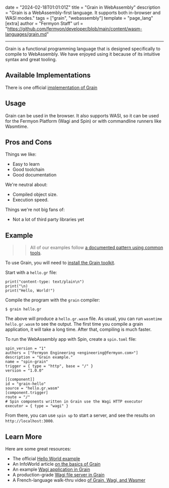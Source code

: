 date = "2024-02-18T01:01:01Z"
title = "Grain in WebAssembly"
description = "Grain is a WebAssembly-first language. It supports both in-browser and WASI modes."
tags = ["grain", "webassembly"]
template = "page_lang"
[extra]
author = "Fermyon Staff"
url = "https://github.com/fermyon/developer/blob/main/content/wasm-languages/grain.md"

---

Grain is a functional programming language that is designed specifically to compile to WebAssembly.
We have enjoyed using it because of its intuitive syntax and great tooling.

## Available Implementations

There is one official [implementation of Grain](https://grain-lang.org/)

## Usage

Grain can be used in the browser. It also supports WASI, so it can be used for the Fermyon Platform (Wagi and Spin) or with commandline runners like Wasmtime.

## Pros and Cons

Things we like:

- Easy to learn
- Good toolchain
- Good documentation

We're neutral about:

- Compiled object size.
- Execution speed.

Things we're not big fans of:

- Not a lot of third party libraries yet

## Example

>> All of our examples follow [a documented pattern using common tools](/wasm-languages/about-examples).

To use Grain, you will need to [install the Grain toolkit](https://grain-lang.org/docs/getting_grain).

Start with a `hello.gr` file:

```
print("content-type: text/plain\n")
print("\n)
print("Hello, World!")
```

Compile the program with the `grain` compiler:

```console
$ grain hello.gr
```

The above will produce a `hello.gr.wasm` file. As usual, you can run `wasmtime hello.gr.wasm` to see the output. The first time you compile a grain application, it will take a long time. After that, compiling is much faster.

To run the WebAssembly app with Spin, create a `spin.toml` file:

```
spin_version = "1"
authors = ["Fermyon Engineering <engineering@fermyon.com>"]
description = "Grain example."
name = "spin-grain"
trigger = { type = "http", base = "/" }
version = "1.0.0"

[[component]]
id = "grain-hello"
source = "hello.gr.wasm"
[component.trigger]
route = "/"
# Spin components written in Grain use the Wagi HTTP executor
executor = { type = "wagi" }
```

From there, you can use `spin up` to start a server, and see the results on `http://localhost:3000`.

## Learn More

Here are some great resources:

- The official [Hello World example](https://grain-lang.org/docs/guide/hello_world)
- An InfoWorld article [on the basics of Grain](https://www.infoq.com/news/2021/05/grain-web-assembly-first/)
- An example [Wagi application in Grain](https://github.com/deislabs/hello-wagi-grain)
- A production-grade [Wagi file server in Grain](https://github.com/deislabs/wagi-fileserver)
- A French-language walk-thru video [of Grain, Wagi, and Wasmer](https://youtu.be/TDNxLGMDuVs)